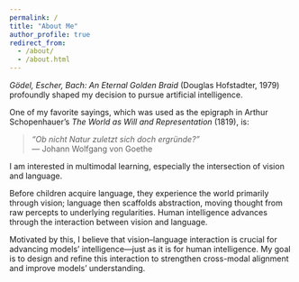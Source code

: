 ```yaml
---
permalink: /
title: "About Me"
author_profile: true
redirect_from: 
  - /about/
  - /about.html
---
```


*Gödel, Escher, Bach: An Eternal Golden Braid* (Douglas Hofstadter, 1979) profoundly shaped my decision to pursue artificial intelligence.

One of my favorite sayings, which was used as the epigraph in Arthur Schopenhauer’s *The World as Will and Representation* (1819), is:

> *“Ob nicht Natur zuletzt sich doch ergründe?”*  
> — Johann Wolfgang von Goethe

I am interested in multimodal learning, especially the intersection of vision and language.

Before children acquire language, they experience the world primarily through vision; language then scaffolds abstraction, moving thought from raw percepts to underlying regularities. Human intelligence advances through the interaction between vision and language.

Motivated by this, I believe that vision–language interaction is crucial for advancing models’ intelligence—just as it is for human intelligence. My goal is to design and refine this interaction to strengthen cross-modal alignment and improve models’ understanding.
